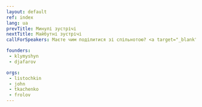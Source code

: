 ```yaml
---
layout: default
ref: index
lang: ua
prevTitle: Минулі зустрічі
nextTitle: Майбутні зустрічі
callForSpeakers: Маєте чим поділитися зі спільнотою? <a target="_blank" href="https://drive.google.com/open?id=1VVXSMkibk-zyhnCagEzqAaQjrD3odaDFP2mQf4wLLEo">Запропонуйте доповідь</a>

founders:
 - klymyshyn
 - djafarov

orgs:
 - listochkin
 - john
 - tkachenko
 - frolov
---
```

